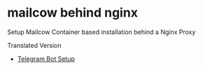 # mailcow behind nginx

Setup Mailcow Container based installation behind a Nginx Proxy

Translated Version
- [Telegram Bot Setup](README_de.md)
